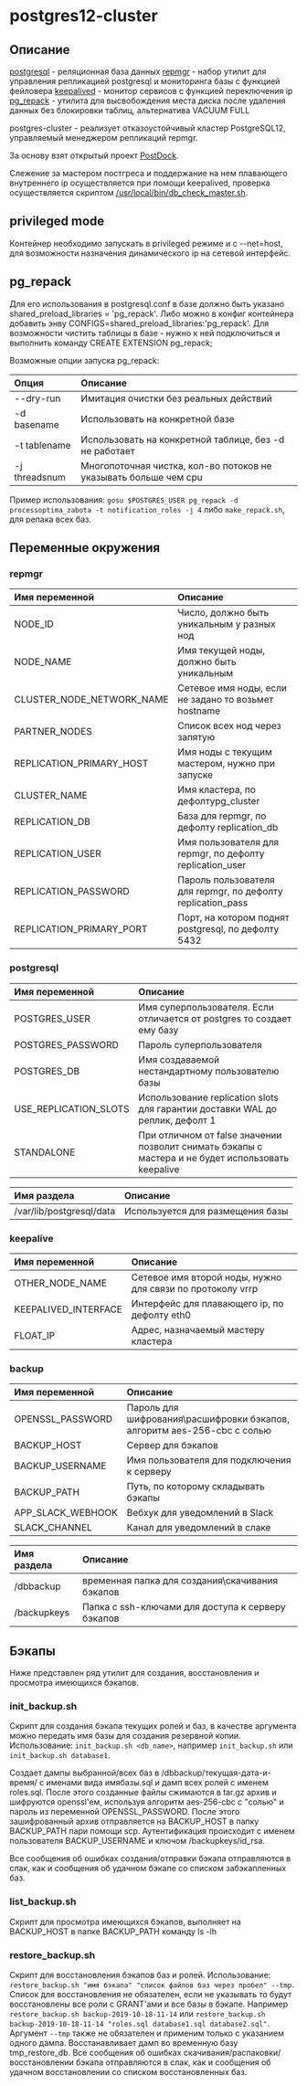 # postgres12-cluster

## Описание

[postgresql](https://www.postgresql.org/) - реляционная база данных
[repmgr](http://www.repmgr.org/) - набор утилит для управления репликацией postgresql и мониторинга базы с функцией фейловера
[keepalived](http://www.keepalived.org) - монитор сервисов с функцией переключения ip
[pg_repack](https://github.com/reorg/pg_repack) - утилита для высвобождения места диска после удаления данных без блокировки таблиц, альтернатива VACUUM FULL

postgres-cluster - реализует отказоустойчивый кластер PostgreSQL12, управляемый менеджером репликаций repmgr.

За основу взят открытый проект [PostDock](https://github.com/paunin/PostDock/).

Слежение за мастером постгреса и поддержание на нем плавающего внутреннего ip осуществляется при помощи keepalived, проверка осуществляется скриптом [/usr/local/bin/db_check_master.sh](db_check_master.sh).

## privileged mode

Контейнер необходимо запускать в privileged режиме и с --net=host, для возможности назначения динамического ip на сетевой интерфейс.

## pg_repack

Для его использования в postgresql.conf в базе должно быть указано shared_preload_libraries = 'pg_repack'. Либо можно в конфиг контейнера добавить энву CONFIGS=shared_preload_libraries:'pg_repack'. Для возможности чистить таблицы в базе - нужно к ней подключиться и выполнить команду CREATE EXTENSION pg_repack;

Возможные опции запуска pg_repack:

| Опция         | Описание                                                         |
|:--------------|:-----------------------------------------------------------------|
| --dry-run     | Имитация очистки без реальных действий                           |
| -d basename   | Использовать на конкретной базе                                  |
| -t tablename  | Использовать на конкретной таблице, без -d не работает           |
| -j threadsnum | Многопоточная чистка, кол-во потоков не указывать больше чем cpu |

Пример использования: `gosu $POSTGRES_USER pg_repack -d processoptima_zabota -t notification_roles -j 4` либо `make_repack.sh`, для репака всех баз.

## Переменные окружения

### repmgr

| Имя переменной            | Описание                                                    |
|:--------------------------|:------------------------------------------------------------|
| NODE_ID                   | Число, должно быть уникальным у разных нод                  |
| NODE_NAME                 | Имя текущей ноды, должно быть уникальным                    |
| CLUSTER_NODE_NETWORK_NAME | Сетевое имя ноды, если не задано то возьмет hostname        |
| PARTNER_NODES             | Список всех нод через запятую                               |
| REPLICATION_PRIMARY_HOST  | Имя ноды с текущим мастером, нужно при запуске              |
| CLUSTER_NAME              | Имя кластера, по дефолтуpg_cluster                          |
| REPLICATION_DB            | База для repmgr, по дефолту replication_db                  |
| REPLICATION_USER          | Имя пользователя для repmgr, по дефолту replication_user    |
| REPLICATION_PASSWORD      | Пароль пользователя для repmgr, по дефолту replication_pass |
| REPLICATION_PRIMARY_PORT  | Порт, на котором поднят postgresql, по дефолту 5432         |

### postgresql

| Имя переменной        | Описание                                                                                           |
|:----------------------|:---------------------------------------------------------------------------------------------------|
| POSTGRES_USER         | Имя суперпользователя. Если отличается от postgres то создает ему базу                             |
| POSTGRES_PASSWORD     | Пароль суперпользователя                                                                           |
| POSTGRES_DB           | Имя создаваемой нестандартному пользователю базы                                                   |
| USE_REPLICATION_SLOTS | Использование replication slots для гарантии доставки WAL до реплик, дефолт 1                      |
| STANDALONE            | При отличном от false значении позволит снимать бэкапы с мастера и не будет использовать keepalive |

| Имя раздела              | Описание                         |
|:-------------------------|:---------------------------------|
| /var/lib/postgresql/data | Используется для размещения базы |

### keepalive

| Имя переменной       | Описание                                                   |
|:---------------------|:-----------------------------------------------------------|
| OTHER_NODE_NAME      | Сетевое имя второй ноды, нужно для связи по протоколу vrrp |
| KEEPALIVED_INTERFACE | Интерфейс для плавающего ip, по дефолту eth0               |
| FLOAT_IP             | Адрес, назначаемый мастеру кластера                        |

### backup

| Имя переменной    | Описание                                                                |
|:------------------|:------------------------------------------------------------------------|
| OPENSSL_PASSWORD  | Пароль для шифрования\расшифровки бэкапов, алгоритм aes-256-cbc с солью |
| BACKUP_HOST       | Сервер для бэкапов                                                      |
| BACKUP_USERNAME   | Имя пользователя для подключения к серверу                              |
| BACKUP_PATH       | Путь, по которому складывать бэкапы                                     |
| APP_SLACK_WEBHOOK | Вебхук для уведомлений в Slack                                          |
| SLACK_CHANNEL     | Канал для уведомлений в слаке                                           |

| Имя раздела | Описание                                          |
|:------------|:--------------------------------------------------|
| /dbbackup   | временная папка для создания\скачивания бэкапов   |
| /backupkeys | Папка с ssh-ключами для доступа к серверу бэкапов |

## Бэкапы

Ниже представлен ряд утилит для создания, восстановления и просмотра имеющихся бэкапов.

### init_backup.sh

Скрипт для создания бэкапа текущих ролей и баз, в качестве аргумента можно передать имя базы для создания резервной копии.
Использование: `init_backup.sh <db_name>`, например `init_backup.sh` или `init_backup.sh database1`.

Создает дампы выбранной/всех баз в /dbbackup/текущая-дата-и-время/ с именами вида имябазы.sql и дамп всех ролей с именем roles.sql. После этого созданные файлы сжимаются в tar.gz архив и шифруются openssl'ем, используя алгоритм aes-256-cbc с "солью" и пароль из переменной OPENSSL_PASSWORD. После этого зашифрованный архив отправляется на BACKUP_HOST в папку BACKUP_PATH пари помощи scp. Аутентификация происходит с именем пользователя BACKUP_USERNAME и ключом /backupkeys/id_rsa.

Все сообщения об ошибках создания/отправки бэкапа отправляются в слак, как и сообщения об удачном бэкапе со списком забэкапленных баз.

### list_backup.sh

Скрипт для просмотра имеющихся бэкапов, выполняет на BACKUP_HOST в папке BACKUP_PATH команду ls -lh

### restore_backup.sh

Скрипт для восстановления бэкапов баз и ролей. Использование: `restore_backup.sh "имя бэкапа" "список файлов баз через пробел" --tmp`. Список для восстановления не обязателен, если не указывать то будут восстановлены все роли с GRANT'ами и все базы в бэкапе. Например `restore_backup.sh backup-2019-10-18-11-14` или `restore_backup.sh backup-2019-10-18-11-14 "roles.sql database1.sql database2.sql"`. Аргумент `--tmp` также не обязателен и применим только с указанием одного дампа. Восстанавливает дамп во временную базу tmp_restore_db. Все сообщения об ошибках скачивания/распаковки/восстановлении бэкапа отправляются в слак, как и сообщения об удачном восстановлении со списком восстановленных баз.
